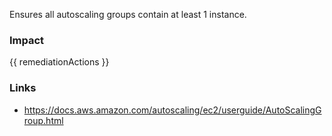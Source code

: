 
Ensures all autoscaling groups contain at least 1 instance.

### Impact
<!-- Add Impact here -->

<!-- DO NOT CHANGE -->
{{ remediationActions }}

### Links
- https://docs.aws.amazon.com/autoscaling/ec2/userguide/AutoScalingGroup.html


